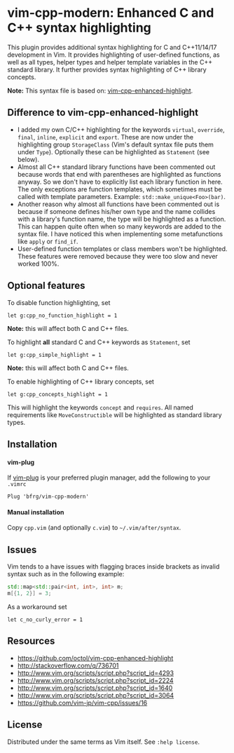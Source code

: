# vim-cpp-modern: Enhanced C and C++ syntax highlighting

This plugin provides additional syntax highlighting for C and C++11/14/17
development in Vim. It provides highlighting of user-defined functions, as well
as all types, helper types and helper template variables in the C++ standard
library. It further provides syntax highlighting of C++ library concepts.

**Note:** This syntax file is based on:
[vim-cpp-enhanced-highlight](https://github.com/octol/vim-cpp-enhanced-highlight).


## Difference to vim-cpp-enhanced-highlight

- I added my own C/C++ highlighting for the keywords `virtual`, `override`,
  `final`, `inline`, `explicit` and `export`. These are now under the
  highlighting group `StorageClass` (Vim's default syntax file puts them under
  `Type`). Optionally these can be highlighted as `Statement` (see below).
- Almost all C++ standard library functions have been commented out because
  words that end with parentheses are highlighted as functions anyway. So we
  don't have to explicitly list each library function in here. The only
  exceptions are function templates, which sometimes must be called with
  template parameters. Example: `std::make_unique<Foo>(bar)`.
- Another reason why almost all functions have been commented out is because if
  someone defines his/her own type and the name collides with a library's
  function name, the type will be highlighted as a function. This can happen
  quite often when so many keywords are added to the syntax file. I have noticed
  this when implementing some metafunctions like `apply` or `find_if`.
- User-defined function templates or class members won't be highlighted. These
  features were removed because they were too slow and never worked 100%.


## Optional features

To disable function highlighting, set
```vim
let g:cpp_no_function_highlight = 1
```
**Note:** this will affect both C and C++ files.

To highlight **all** standard C and C++ keywords as `Statement`, set
```vim
let g:cpp_simple_highlight = 1
```
**Note:** this will affect both C and C++ files.

To enable highlighting of C++ library concepts, set
```vim
let g:cpp_concepts_highlight = 1
```
This will highlight the keywords `concept` and `requires`. All named
requirements like `MoveConstructible` will be highlighted as standard library
types.


## Installation

#### vim-plug

If [vim-plug](https://github.com/junegunn/vim-plug) is your preferred plugin
manager, add the following to your `.vimrc`
```vim
Plug 'bfrg/vim-cpp-modern'
```

#### Manual installation

Copy `cpp.vim` (and optionally `c.vim`) to `~/.vim/after/syntax`.


## Issues

Vim tends to a have issues with flagging braces inside brackets as invalid
syntax such as in the following example:
```cpp
std::map<std::pair<int, int>, int> m;
m[{1, 2}] = 3;
```

As a workaround set
```vim
let c_no_curly_error = 1
```


## Resources

- https://github.com/octol/vim-cpp-enhanced-highlight
- http://stackoverflow.com/q/736701
- http://www.vim.org/scripts/script.php?script_id=4293
- http://www.vim.org/scripts/script.php?script_id=2224
- http://www.vim.org/scripts/script.php?script_id=1640
- http://www.vim.org/scripts/script.php?script_id=3064
- https://github.com/vim-jp/vim-cpp/issues/16


## License

Distributed under the same terms as Vim itself. See `:help license`.
